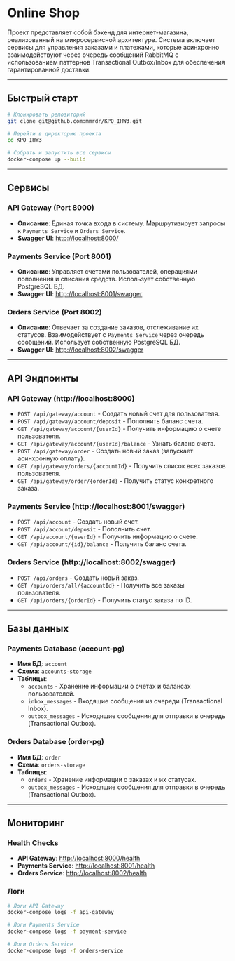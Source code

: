 # Online Shop

Проект представляет собой бэкенд для интернет-магазина, реализованный на микросервисной архитектуре. Система включает сервисы для управления заказами и платежами, которые асинхронно взаимодействуют через очередь сообщений RabbitMQ с использованием паттернов Transactional Outbox/Inbox для обеспечения гарантированной доставки.

---

## Быстрый старт

```bash
# Клонировать репозиторий
git clone git@github.com:mmrdr/KPO_IHW3.git

# Перейти в директорию проекта
cd KPO_IHW3

# Собрать и запустить все сервисы
docker-compose up --build
```


---

## Сервисы

### API Gateway (Port 8000)

- **Описание**: Единая точка входа в систему. Маршрутизирует запросы к `Payments Service` и `Orders Service`.
- **Swagger UI**: [http://localhost:8000/](http://localhost:8000/)


### Payments Service (Port 8001)

- **Описание**: Управляет счетами пользователей, операциями пополнения и списания средств. Использует собственную PostgreSQL БД.
- **Swagger UI**: [http://localhost:8001/swagger](http://localhost:8001/swagger)


### Orders Service (Port 8002)

- **Описание**: Отвечает за создание заказов, отслеживание их статусов. Взаимодействует с `Payments Service` через очередь сообщений. Использует собственную PostgreSQL БД.
- **Swagger UI**: [http://localhost:8002/swagger](http://localhost:8002/swagger)

---

## API Эндпоинты

### API Gateway (http://localhost:8000)

- `POST /api/gateway/account` - Создать новый счет для пользователя.
- `POST /api/gateway/account/deposit` - Пополнить баланс счета.
- `GET /api/gateway/account/{userId}` - Получить информацию о счете пользователя.
- `GET /api/gateway/account/{userId}/balance` - Узнать баланс счета.
- `POST /api/gateway/order` - Создать новый заказ (запускает асинхронную оплату).
- `GET /api/gateway/orders/{accountId}` - Получить список всех заказов пользователя.
- `GET /api/gateway/order/{orderId}` - Получить статус конкретного заказа.


### Payments Service (http://localhost:8001/swagger)

- `POST /api/account` - Создать новый счет.
- `POST /api/account/deposit` - Пополнить счет.
- `GET /api/account/{userId}` - Получить информацию о счете.
- `GET /api/account/{id}/balance` - Получить баланс счета.


### Orders Service (http://localhost:8002/swagger)

- `POST /api/orders` - Создать новый заказ.
- `GET /api/orders/all/{accountId}` - Получить все заказы пользователя.
- `GET /api/orders/{orderId}` - Получить статус заказа по ID.

---

## Базы данных

### Payments Database (account-pg)

- **Имя БД**: `account`
- **Схема**: `accounts-storage`
- **Таблицы**:
    - `accounts` - Хранение информации о счетах и балансах пользователей.
    - `inbox_messages` - Входящие сообщения из очереди (Transactional Inbox).
    - `outbox_messages` - Исходящие сообщения для отправки в очередь (Transactional Outbox).


### Orders Database (order-pg)

- **Имя БД**: `order`
- **Схема**: `orders-storage`
- **Таблицы**:
    - `orders` - Хранение информации о заказах и их статусах.
    - `outbox_messages` - Исходящие сообщения для отправки в очередь (Transactional Outbox).

---

## Мониторинг

### Health Checks

- **API Gateway**: [http://localhost:8000/health](http://localhost:8000/health)
- **Payments Service**: [http://localhost:8001/health](http://localhost:8001/health)
- **Orders Service**: [http://localhost:8002/health](http://localhost:8002/health)


### Логи

```bash
# Логи API Gateway
docker-compose logs -f api-gateway

# Логи Payments Service
docker-compose logs -f payment-service

# Логи Orders Service
docker-compose logs -f orders-service
```
